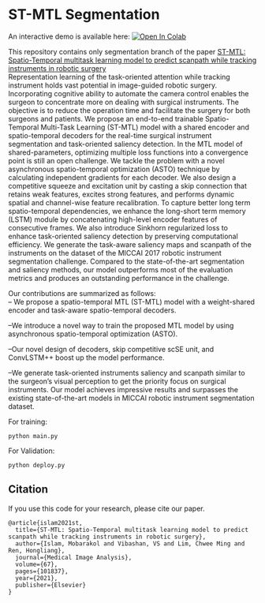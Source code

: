 # ST-MTL Segmentation
An interactive demo is available here:
[![Open In Colab](https://colab.research.google.com/assets/colab-badge.svg)](https://github.com/mobarakol/ST-MTL/blob/main/ST_MTL_Segmentation_Demo.ipynb)

This repository contains only segmentation branch of the paper [ST-MTL: Spatio-Temporal multitask learning model to predict scanpath while tracking instruments in robotic surgery](https://www.sciencedirect.com/science/article/pii/S1361841520302012)<br>
Representation learning of the task-oriented attention while tracking instrument holds vast potential in image-guided robotic surgery. Incorporating cognitive ability to automate the camera control enables the surgeon to concentrate more on dealing with surgical instruments. The objective is to reduce the operation time and facilitate the surgery for both surgeons and patients. We propose an end-to-end trainable Spatio-Temporal Multi-Task Learning (ST-MTL) model with a shared encoder and spatio-temporal decoders for the real-time surgical instrument segmentation and task-oriented saliency detection. In the MTL model of shared-parameters, optimizing multiple loss functions into a convergence point is still an open challenge. We tackle the problem with a novel asynchronous spatio-temporal optimization (ASTO) technique by calculating independent gradients for each decoder. We also design a competitive squeeze and excitation unit by casting a skip connection that retains weak features, excites strong features, and performs dynamic spatial and channel-wise feature recalibration. To capture better long term spatio-temporal dependencies, we enhance the long-short term memory (LSTM) module by concatenating high-level encoder features of consecutive frames. We also introduce Sinkhorn regularized loss to enhance task-oriented saliency detection by preserving computational efficiency. We generate the task-aware saliency maps and scanpath of the instruments on the dataset of the MICCAI 2017 robotic instrument segmentation challenge. Compared to the state-of-the-art segmentation and saliency methods, our model outperforms most of the evaluation metrics and produces an outstanding performance in the challenge.<br>

Our contributions are summarized as follows:<br>
– We propose a spatio-temporal MTL (ST-MTL) model with a weight-shared encoder and task-aware spatio-temporal decoders.<br>

–We introduce a novel way to train the proposed MTL model by using asynchronous spatio-temporal optimization (ASTO).<br>

–Our novel design of decoders, skip competitive scSE unit, and ConvLSTM++ boost up the model performance.<br>

–We generate task-oriented instruments saliency and scanpath similar to the surgeon’s visual perception to get the priority focus on surgical instruments. Our model achieves impressive results and surpasses the existing state-of-the-art models in MICCAI robotic instrument segmentation dataset.<br>

For training:
```
python main.py
```
For Validation:
```
python deploy.py
```

## Citation
If you use this code for your research, please cite our paper.

```
@article{islam2021st,
  title={ST-MTL: Spatio-Temporal multitask learning model to predict scanpath while tracking instruments in robotic surgery},
  author={Islam, Mobarakol and Vibashan, VS and Lim, Chwee Ming and Ren, Hongliang},
  journal={Medical Image Analysis},
  volume={67},
  pages={101837},
  year={2021},
  publisher={Elsevier}
}
```
